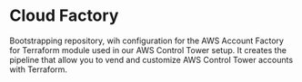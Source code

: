 # Cloud Factory

Bootstrapping repository, wih configuration for the AWS Account Factory for Terraform module used in our AWS Control Tower setup. It creates the pipeline that allow you to vend and customize AWS Control Tower accounts with Terraform.

